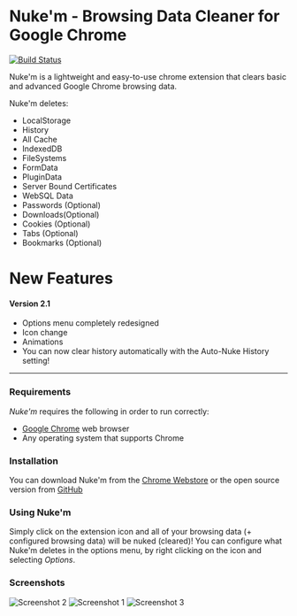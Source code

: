# Nuke'm - Browsing Data Cleaner for Google Chrome

[![Build Status](https://raw.githubusercontent.com/ryland192000/homepage/master/media/passing.png)](https://ryland192000.github.io/homepage/nukem.html)

Nuke'm is a lightweight and easy-to-use chrome extension that clears basic and advanced Google Chrome browsing data.

Nuke'm deletes:
  - LocalStorage
  - History
  - All Cache
  - IndexedDB
  - FileSystems
  - FormData
  - PluginData
  - Server Bound Certificates
  - WebSQL Data
  - Passwords (Optional)
  - Downloads(Optional)
  - Cookies (Optional)
  - Tabs (Optional)
  - Bookmarks (Optional)

# New Features
#### Version 2.1
  - Options menu completely redesigned
  - Icon change
  - Animations
 - You can now clear history automatically with the Auto-Nuke History setting!

---

### Requirements

*Nuke'm* requires the following in order to run correctly:

* [Google Chrome] web browser
* Any operating system that supports Chrome

### Installation
You can download Nuke'm from the [Chrome Webstore][weblink] or the open source version from [GitHub][gitlink]

### Using Nuke'm

Simply click on the extension icon and all of your browsing data (+ configured browsing data) will be nuked (cleared)!
You can configure what Nuke'm deletes in the options menu, by right clicking on the icon and selecting *Options*.

### Screenshots
![Screenshot 2](https://lh3.googleusercontent.com/zAVVXqyiuvtJHQHk57U_0QBd850CZO4cZ3lD4NBn60cN6raRsWWoFi-SBFbRWerko2o7Rdyaanc=w640-h400-e365)
![Screenshot 1](https://lh3.googleusercontent.com/9Hb8IFs3iwTpxBb6rFRYubRe7U5dqoJ2lU-I_zD5213_RKanzDIovXifnej3XIFDYtKCRA4c=w640-h400-e365)
![Screenshot 3](https://lh3.googleusercontent.com/Q_vQnrsCRlxQsv_CiRWbN_60cA7nCVjlsu9ydlwze-aFkNN-82t05NxanZjXVTrpAhewonOyhQ=w640-h400-e365)



   [Google Chrome]: <https://www.google.com/chrome/>
   [gitlink]: <https://github.com/ryland192000/nukem/archive/master.zip>
   [weblink]: <https://chrome.google.com/webstore/detail/nukem-browsing-data-clean/enfegiojkdinjbgodgigkimlgacpbene>
